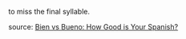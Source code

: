 to miss the final syllable.

source: [Bien vs Bueno: How Good is Your Spanish?](https://www.spanish.academy/blog/bien-vs-bueno-how-good-is-your-spanish/)